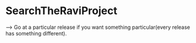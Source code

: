 # SearchTheRaviProject

--> Go at a particular release if you want something particular(every release has something different).
